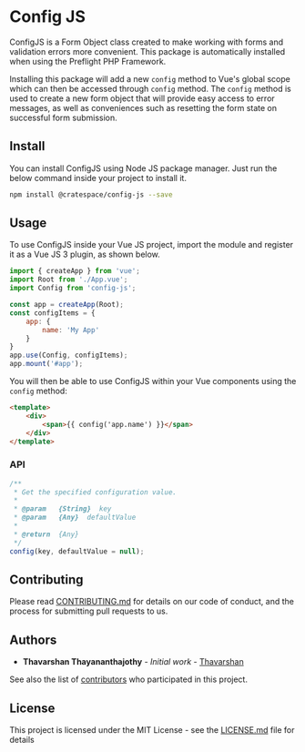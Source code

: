 # Config JS

ConfigJS is a Form Object class created to make working with forms and validation errors more convenient. This package is automatically installed when using the Preflight PHP Framework.

Installing this package will add a new `config` method to Vue's global scope which can then be accessed through `config` method. The `config` method is used to create a new form object that will provide easy access to error messages, as well as conveniences such as resetting the form state on successful form submission.

## Install

You can install ConfigJS using Node JS package manager. Just run the below command inside your project to install it.

```bash
npm install @cratespace/config-js --save
```

## Usage

To use ConfigJS inside your Vue JS project, import the module and register it as a Vue JS 3 plugin, as shown below.

```javascript
import { createApp } from 'vue';
import Root from './App.vue';
import Config from 'config-js';

const app = createApp(Root);
const configItems = {
    app: {
        name: 'My App'
    }
}
app.use(Config, configItems);
app.mount('#app');
```

You will then be able to use ConfigJS within your Vue components using the `config` method:

```html
<template>
    <div>
        <span>{{ config('app.name') }}</span>
    </div>
</template>
```

### API

```javascript
/**
 * Get the specified configuration value.
 *
 * @param   {String}  key
 * @param   {Any}  defaultValue
 *
 * @return  {Any}
 */
config(key, defaultValue = null);
```

## Contributing

Please read [CONTRIBUTING.md](https://github.com/Thavarshan/ConfigJS/blob/main/CONTRIBUTING.md) for details on our code of conduct, and the process for submitting pull requests to us.

## Authors

-   **Thavarshan Thayananthajothy** - _Initial work_ - [Thavarshan](https://github.com/Thavarshan)

See also the list of [contributors](https://github.com/cratespace/config-js/contributors) who participated in this project.

## License

This project is licensed under the MIT License - see the [LICENSE.md](https://github.com/cratespace/config-js/blob/main/LICENSE) file for details
